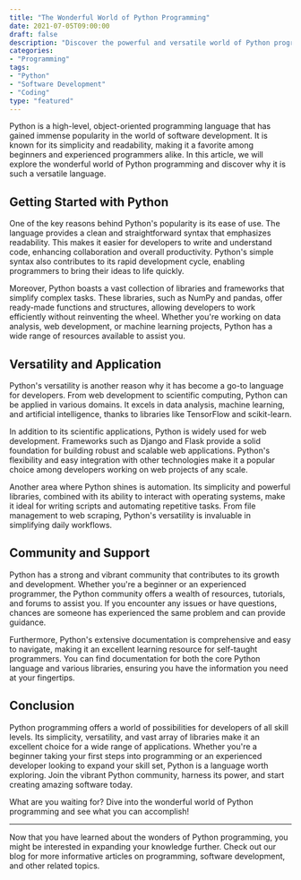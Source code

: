```yaml
---
title: "The Wonderful World of Python Programming"
date: 2021-07-05T09:00:00
draft: false
description: "Discover the powerful and versatile world of Python programming, from its syntax to its wide range of applications."
categories:
- "Programming"
tags:
- "Python"
- "Software Development"
- "Coding"
type: "featured"
---
```


Python is a high-level, object-oriented programming language that has gained immense popularity in the world of software development. It is known for its simplicity and readability, making it a favorite among beginners and experienced programmers alike. In this article, we will explore the wonderful world of Python programming and discover why it is such a versatile language.

## Getting Started with Python

One of the key reasons behind Python's popularity is its ease of use. The language provides a clean and straightforward syntax that emphasizes readability. This makes it easier for developers to write and understand code, enhancing collaboration and overall productivity. Python's simple syntax also contributes to its rapid development cycle, enabling programmers to bring their ideas to life quickly.

Moreover, Python boasts a vast collection of libraries and frameworks that simplify complex tasks. These libraries, such as NumPy and pandas, offer ready-made functions and structures, allowing developers to work efficiently without reinventing the wheel. Whether you're working on data analysis, web development, or machine learning projects, Python has a wide range of resources available to assist you.

## Versatility and Application

Python's versatility is another reason why it has become a go-to language for developers. From web development to scientific computing, Python can be applied in various domains. It excels in data analysis, machine learning, and artificial intelligence, thanks to libraries like TensorFlow and scikit-learn.

In addition to its scientific applications, Python is widely used for web development. Frameworks such as Django and Flask provide a solid foundation for building robust and scalable web applications. Python's flexibility and easy integration with other technologies make it a popular choice among developers working on web projects of any scale.

Another area where Python shines is automation. Its simplicity and powerful libraries, combined with its ability to interact with operating systems, make it ideal for writing scripts and automating repetitive tasks. From file management to web scraping, Python's versatility is invaluable in simplifying daily workflows.

## Community and Support

Python has a strong and vibrant community that contributes to its growth and development. Whether you're a beginner or an experienced programmer, the Python community offers a wealth of resources, tutorials, and forums to assist you. If you encounter any issues or have questions, chances are someone has experienced the same problem and can provide guidance.

Furthermore, Python's extensive documentation is comprehensive and easy to navigate, making it an excellent learning resource for self-taught programmers. You can find documentation for both the core Python language and various libraries, ensuring you have the information you need at your fingertips.

## Conclusion

Python programming offers a world of possibilities for developers of all skill levels. Its simplicity, versatility, and vast array of libraries make it an excellent choice for a wide range of applications. Whether you're a beginner taking your first steps into programming or an experienced developer looking to expand your skill set, Python is a language worth exploring. Join the vibrant Python community, harness its power, and start creating amazing software today.

What are you waiting for? Dive into the wonderful world of Python programming and see what you can accomplish!

---

Now that you have learned about the wonders of Python programming, you might be interested in expanding your knowledge further. Check out our blog for more informative articles on programming, software development, and other related topics.

